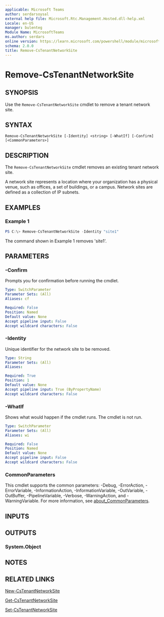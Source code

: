 ```yaml
---
applicable: Microsoft Teams
author: serdarsoysal
external help file: Microsoft.Rtc.Management.Hosted.dll-help.xml
Locale: en-US
manager: bulenteg
Module Name: MicrosoftTeams
ms.author: serdars
online version: https://learn.microsoft.com/powershell/module/microsoftteams/remove-cstenantnetworksite
schema: 2.0.0
title: Remove-CsTenantNetworkSite
---
```


# Remove-CsTenantNetworkSite

## SYNOPSIS
Use the `Remove-CsTenantNetworkSite` cmdlet to remove a tenant network site.

## SYNTAX

```
Remove-CsTenantNetworkSite [-Identity] <string> [-WhatIf] [-Confirm] [<CommonParameters>]
```

## DESCRIPTION
The `Remove-CsTenantNetworkSite` cmdlet removes an existing tenant network site.

A network site represents a location where your organization has a physical venue, such as offices, a set of buildings, or a campus. Network sites are defined as a collection of IP subnets.

## EXAMPLES

### Example 1
```powershell
PS C:\> Remove-CsTenantNetworkSite -Identity "site1"
```

The command shown in Example 1 removes 'site1'.

## PARAMETERS

### -Confirm
Prompts you for confirmation before running the cmdlet.

```yaml
Type: SwitchParameter
Parameter Sets: (All)
Aliases: cf

Required: False
Position: Named
Default value: None
Accept pipeline input: False
Accept wildcard characters: False
```

### -Identity
Unique identifier for the network site to be removed.

```yaml
Type: String
Parameter Sets: (All)
Aliases:

Required: True
Position: 1
Default value: None
Accept pipeline input: True (ByPropertyName)
Accept wildcard characters: False
```

### -WhatIf
Shows what would happen if the cmdlet runs.
The cmdlet is not run.

```yaml
Type: SwitchParameter
Parameter Sets: (All)
Aliases: wi

Required: False
Position: Named
Default value: None
Accept pipeline input: False
Accept wildcard characters: False
```

### CommonParameters
This cmdlet supports the common parameters: -Debug, -ErrorAction, -ErrorVariable, -InformationAction, -InformationVariable, -OutVariable, -OutBuffer, -PipelineVariable, -Verbose, -WarningAction, and -WarningVariable. For more information, see [about_CommonParameters](https://go.microsoft.com/fwlink/?LinkID=113216).

## INPUTS

## OUTPUTS

### System.Object

## NOTES

## RELATED LINKS
[New-CsTenantNetworkSite](https://learn.microsoft.com/powershell/module/microsoftteams/new-cstenantnetworksite)

[Get-CsTenantNetworkSite](https://learn.microsoft.com/powershell/module/microsoftteams/get-cstenantnetworksite)

[Set-CsTenantNetworkSite](https://learn.microsoft.com/powershell/module/microsoftteams/set-cstenantnetworksite)
